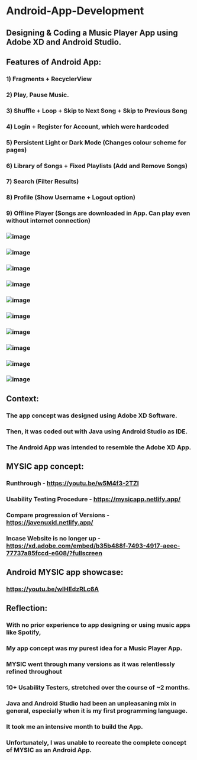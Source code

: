 # Android-App-Development
## Designing & Coding a Music Player App using Adobe XD and Android Studio. 

## Features of Android App:
### 1) Fragments + RecyclerView
### 2) Play, Pause Music.
### 3) Shuffle + Loop + Skip to Next Song + Skip to Previous Song
### 4) Login + Register for Account, which were hardcoded
### 5) Persistent Light or Dark Mode (Changes colour scheme for pages)
### 6) Library of Songs + Fixed Playlists (Add and Remove Songs)
### 7) Search (Filter Results)
### 8) Profile (Show Username + Logout option)
### 9) Offline Player (Songs are downloaded in App. Can play even without internet connection)

### ![image](https://user-images.githubusercontent.com/107395637/213604044-eed2242e-faa0-44c9-8202-af92d16c481a.png)
### ![image](https://user-images.githubusercontent.com/107395637/213604190-6f40285d-12c6-4ea8-b9a3-544762fd95aa.png)
### ![image](https://user-images.githubusercontent.com/107395637/213604574-91bf0c96-0a1d-447a-b5bd-5d9b30c90733.png)
### ![image](https://user-images.githubusercontent.com/107395637/213604671-45405ae8-ca50-4283-b3cf-f459ca545cd3.png)
### ![image](https://user-images.githubusercontent.com/107395637/213604715-0c82f479-0d11-4a25-b5af-ea3c4b4547d9.png)
### ![image](https://user-images.githubusercontent.com/107395637/213604753-e2c48884-8886-416c-87f8-2799617842d6.png)
### ![image](https://user-images.githubusercontent.com/107395637/213604441-49609306-18aa-4ebb-a370-b06cc3fae151.png)
### ![image](https://user-images.githubusercontent.com/107395637/213604885-fb2c120a-15a2-4ad8-8803-9ea3a9f4f290.png)
### ![image](https://user-images.githubusercontent.com/107395637/213604933-2df649ea-d829-40d6-bdf7-d4fb804be8ed.png)
### ![image](https://user-images.githubusercontent.com/107395637/213605175-426e2d43-23b0-4823-b4c6-8d16834f9247.png)

## Context:  
### The app concept was designed using Adobe XD Software.
### Then, it was coded out with Java using Android Studio as IDE.
### The Android App was intended to resemble the Adobe XD App.

## MYSIC app concept:  
### Runthrough - https://youtu.be/w5M4f3-2TZI  
### Usability Testing Procedure - https://mysicapp.netlify.app/  
### Compare progression of Versions - https://javenuxid.netlify.app/   
### Incase Website is no longer up - https://xd.adobe.com/embed/b35b488f-7493-4917-aeec-77737a85fccd-e608/?fullscreen  

## Android MYSIC app showcase:  
### https://youtu.be/wIHEdzRLc6A  

## Reflection:  
### With no prior experience to app designing or using music apps like Spotify,   
### My app concept was my purest idea for a Music Player App.

### MYSIC went through many versions as it was relentlessly refined throughout  
### 10+ Usability Testers, stretched over the course of ~2 months.  

### Java and Android Studio had been an unpleasaning mix in general, especially when it is my first programming language.  
### It took me an intensive month to build the App.   
### Unfortunately, I was unable to recreate the complete concept of MYSIC as an Android App.
